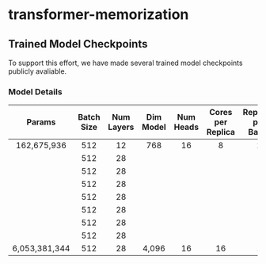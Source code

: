 # transformer-memorization


## Trained Model Checkpoints

To support this effort, we have made several trained model checkpoints publicly avaliable.

### Model Details

| Params        | Batch Size | Num Layers | Dim Model | Num Heads | Cores per Replica | Replicas per Batch | GAS | TPU Size |
|:-------------:|:----------:|:----------:|:---------:|:---------:|:-----------------:|:------------------:|:---:|:--------:|
| 162,675,936   | 512        | 12         | 768       | 16        | 8                 | 2                  | 8   | 256      |
|               | 512        | 28         |           |           |                   |                    |     | 256      |
|               | 512        | 28         |           |           |                   |                    |     | 256      |
|               | 512        | 28         |           |           |                   |                    |     | 256      |
|               | 512        | 28         |           |           |                   |                    |     | 256      |
|               | 512        | 28         |           |           |                   |                    |     | 256      |
|               | 512        | 28         |           |           |                   |                    |     | 256      |
|               | 512        | 28         |           |           |                   |                    |     | 256      |
| 6,053,381,344 | 512        | 28         | 4,096     | 16        | 16                | 1                  | 16  | 256      |

